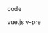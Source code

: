 <v-method-wrapper>
	<v-method name="new Promise" arg="executor" comment="конструктор промиса"></v-method>
	<v-method-arg name="resolve(result)" comment="результат передается аргументом в .then"></v-method-arg>
	<v-method-arg name="reject(error)"   comment="ошибка передается аргументом в .catch"></v-method-arg>
</v-method-wrapper>

<v-pre name="js" comment="comment">
	code
</v-pre>


vue.js
v-pre
